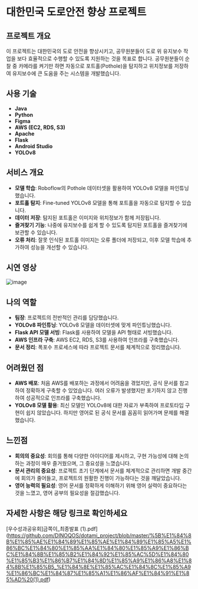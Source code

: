 # 대한민국 도로안전 향상 프로젝트

## 프로젝트 개요
이 프로젝트는 대한민국의 도로 안전을 향상시키고, 공무원분들이 도로 위 유지보수 작업을 보다 효율적으로 수행할 수 있도록 지원하는 것을 목표로 합니다. 공무원분들이 순찰 중 카메라를 켜기만 하면 자동으로 포트홀(Pothole)을 탐지하고 위치정보를 저장하여 유지보수에 큰 도움을 주는 시스템을 개발했습니다.

## 사용 기술
- **Java**
- **Python**
- **Figma**
- **AWS (EC2, RDS, S3)**
- **Apache**
- **Flask**
- **Android Studio**
- **YOLOv8**

## 서비스 개요
- **모델 학습**: Roboflow의 Pothole 데이터셋을 활용하여 YOLOv8 모델을 파인튜닝했습니다.
- **포트홀 탐지**: Fine-tuned YOLOv8 모델을 통해 포트홀을 자동으로 탐지할 수 있습니다.
- **데이터 저장**: 탐지된 포트홀은 이미지와 위치정보가 함께 저장됩니다.
- **즐겨찾기 기능**: 나중에 유지보수를 쉽게 할 수 있도록 탐지된 포트홀을 즐겨찾기에 보관할 수 있습니다.
- **오류 처리**: 잘못 인식된 포트홀 이미지는 오류 폴더에 저장되고, 이후 모델 학습에 추가하여 성능을 개선할 수 있습니다.

## 시연 영상
![image](https://github.com/user-attachments/assets/764a93b6-21da-4162-844d-150a9f49b4c6)

## 나의 역할
- **팀장**: 프로젝트의 전반적인 관리를 담당했습니다.
- **YOLOv8 파인튜닝**: YOLOv8 모델을 데이터셋에 맞게 파인튜닝했습니다.
- **Flask API 모델 서빙**: Flask를 사용하여 모델을 API 형태로 서빙했습니다.
- **AWS 인프라 구축**: AWS EC2, RDS, S3를 사용하여 인프라를 구축했습니다.
- **문서 정리**: 폭포수 프로세스에 따라 프로젝트 문서를 체계적으로 정리했습니다.

## 어려웠던 점
- **AWS 배포**: 처음 AWS를 배포하는 과정에서 어려움을 겪었지만, 공식 문서를 참고하여 정확하게 구축할 수 있었습니다. 여러 오류가 발생했지만 포기하지 않고 진행하여 성공적으로 인프라를 구축했습니다.
- **YOLOv8 모델 활용**: 최신 모델인 YOLOv8에 대한 자료가 부족하여 프로토타입 구현이 쉽지 않았습니다. 하지만 영어로 된 공식 문서를 꼼꼼히 읽어가며 문제를 해결했습니다.

## 느낀점
- **회의의 중요성**: 회의를 통해 다양한 아이디어를 제시하고, 구현 가능성에 대해 논의하는 과정이 매우 즐거웠으며, 그 중요성을 느꼈습니다.
- **문서 관리의 중요성**: 프로젝트 초기 단계에서 문서를 체계적으로 관리하면 개발 중간에 회의가 줄어들고, 프로젝트의 원활한 진행이 가능하다는 것을 깨달았습니다.
- **영어 능력의 필요성**: 영어 문서를 정확하게 이해하기 위해 영어 실력이 중요하다는 것을 느꼈고, 영어 공부의 필요성을 절감했습니다.

## 자세한 사항은 해당 링크로 확인하세요

[우수성과공유회]금쪽이_최종발표 (1).pdf](https://github.com/DINOQOS/dotami_project/blob/master/%5B%E1%84%8B%E1%85%AE%E1%84%89%E1%85%AE%E1%84%89%E1%85%A5%E1%86%BC%E1%84%80%E1%85%AA%E1%84%80%E1%85%A9%E1%86%BC%E1%84%8B%E1%85%B2%E1%84%92%E1%85%AC%5D%E1%84%80%E1%85%B3%E1%86%B7%E1%84%8D%E1%85%A9%E1%86%A8%E1%84%8B%E1%85%B5_%E1%84%8E%E1%85%AC%E1%84%8C%E1%85%A9%E1%86%BC%E1%84%87%E1%85%A1%E1%86%AF%E1%84%91%E1%85%AD%20(1).pdf)
